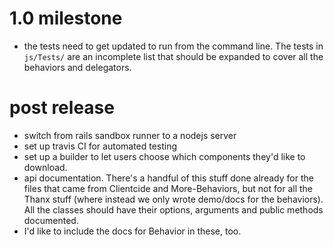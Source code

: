 # 1.0 milestone

* the tests need to get updated to run from the command line. The tests in `js/Tests/` are an incomplete list
  that should be expanded to cover all the behaviors and delegators.

# post release

* switch from rails sandbox runner to a nodejs server
* set up travis CI for automated testing
* set up a builder to let users choose which components they'd like to download.
* api documentation. There's a handful of this stuff done already for the files that came from Clientcide and
  More-Behaviors, but not for all the Thanx stuff (where instead we only wrote demo/docs for the behaviors).
  All the classes should have their options, arguments and public methods documented.
* I'd like to include the docs for Behavior in these, too.
